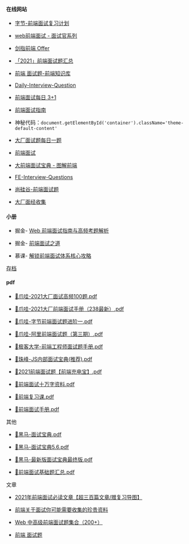 #### 在线网站

- [字节-前端面试复习计划](https://bytedance.feishu.cn/base/app8Ok6k9qafpMkgyRbfgxeEnet?table=tblEnSV2PNAajtWE&view=vewTe1iz28)

- [web前端面试 - 面试官系列](https://vue3js.cn/interview/)

- [剑指前端 Offer](https://febook.hzfe.org/awesome-interview/)

- [「2021」前端面试题汇总](https://www.yuque.com/cuggz/interview)

- [前端 面试题-前端知识库](https://www.html5iq.com/5feb26ddf72c21052324d0fd.html)

- [Daily-Interview-Question](https://github.com/Advanced-Frontend/Daily-Interview-Question)

- [前端面试每日 3+1](https://github.com/haizlin/fe-interview)

- [前端面试指南](http://interview.poetries.top/)

- 神秘代码：`document.getElementById('container').className='theme-default-content'`

- [大厂面试题每日一题](https://q.shanyue.tech/)

- [前端面试](https://github.com/lgwebdream/FE-Interview)

- [大前端面试宝典 - 图解前端](https://github.com/azl397985856/fe-interview)

- [FE-Interview-Questions](https://github.com/poetries/FE-Interview-Questions)

- [尚硅谷-前端面试题](http://www.atguigu.com/mst/html/gp/17290.html#)

- [大厂面经收集](https://wiki.jirengu.com/doku.php?id=%E6%95%99%E7%A8%8B_%E5%89%8D%E7%AB%AF%E9%9D%A2%E7%BB%8F)

#### 小册

- 掘金- [Web 前端面试指南与高频考题解析](https://juejin.cn/book/6844733713780047886/section)

- 掘金- [前端面试之道](https://juejin.cn/book/6844733763675488269/section)

- 慕课- [解锁前端面试体系核心攻略](https://www.imooc.com/read/70)

[存档](https://www.yuque.com/mewcoder/book)

#### pdf

- [📎爪哇-2021大厂面试高频100题.pdf](https://www.yuque.com/attachments/yuque/0/2022/pdf/338495/1641994124855-6ce2d0c9-7e68-4032-8266-579213202454.pdf)

- [📎爪哇-2021大厂前端面试手册（238最新）.pdf](https://www.yuque.com/attachments/yuque/0/2022/pdf/338495/1641994148911-38dc1ae2-0958-4575-935b-0b8a0d6a456a.pdf)

- [📎爪哇-字节前端面试题进阶一.pdf](https://www.yuque.com/attachments/yuque/0/2022/pdf/338495/1643961795071-8f681bef-f645-40e2-a328-4f34e5a6eaee.pdf)

- [📎爪哇-阿里前端面试题（第三期）.pdf](https://www.yuque.com/attachments/yuque/0/2022/pdf/338495/1643961966553-c7ce359d-0dfa-4f04-bd70-ad7fc822b897.pdf)

- [📎极客大学-前端工程师面试题手册.pdf](https://www.yuque.com/attachments/yuque/0/2022/pdf/338495/1641994171412-e344f022-47e3-4485-ba72-92fe58fc8566.pdf)

- [📎珠峰-JS内部面试宝典(推荐).pdf](https://www.yuque.com/attachments/yuque/0/2022/pdf/338495/1641994456712-a740a29c-a50a-454e-beac-037bca85ff08.pdf)

- [📎2021前端面试题【前端充电宝】.pdf](https://www.yuque.com/attachments/yuque/0/2022/pdf/338495/1643865477065-3d3563ec-f05b-4648-8042-f5e18bada192.pdf)

- [📎前端面试十万字资料.pdf](https://www.yuque.com/attachments/yuque/0/2022/pdf/338495/1641994961180-65738b74-e62a-4498-ab82-43842466d61c.pdf)

- [📎前端复习课.pdf](https://www.yuque.com/attachments/yuque/0/2022/pdf/338495/1641994917541-9c855275-10b7-4d7b-9597-174c0e282747.pdf)

- [📎前端面试手册.pdf](https://www.yuque.com/attachments/yuque/0/2022/pdf/338495/1641994920376-482750ab-6f03-4e9a-aade-87f7d8bf98ef.pdf)

其他

- [📎黑马-面试宝典.pdf](https://www.yuque.com/attachments/yuque/0/2022/pdf/338495/1641994403004-fea6b357-70fa-41e3-8693-8a7cbb823fd9.pdf)

- [📎黑马-面试宝典5.6.pdf](https://www.yuque.com/attachments/yuque/0/2022/pdf/338495/1641994410241-e6843a7e-094a-4fce-b957-eb26186c756c.pdf)

- [📎黑马-最新版面试宝典最终版.pdf](https://www.yuque.com/attachments/yuque/0/2022/pdf/338495/1641994413188-34e4ce2a-78a3-4f09-9dd8-373153ac425e.pdf)

- [📎前端面试基础题汇总.pdf](https://www.yuque.com/attachments/yuque/0/2022/pdf/338495/1641994586982-1c4e123f-c3f2-436c-bd3e-c798852e425c.pdf)

文章

- [2021年前端面试必读文章【超三百篇文章/赠复习导图】](https://juejin.cn/post/6844904116339261447)

- [前端关于面试你可能需要收集的珍贵资料](https://juejin.cn/post/7013523899095154701)

- [Web 中高级前端面试题集合（200+）](https://segmentfault.com/a/1190000021966814)

- [前端 面试题](https://www.html5iq.com/5feb26ddf72c21052324d0fd.html)


